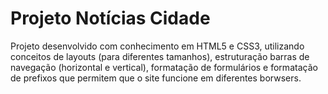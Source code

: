 # Projeto Notícias Cidade
Projeto desenvolvido com conhecimento em HTML5 e CSS3, utilizando conceitos de layouts (para diferentes tamanhos), estruturação barras de navegação (horizontal e vertical), formatação de formulários e formatação de prefixos que permitem que o site funcione em diferentes borwsers.
